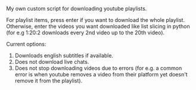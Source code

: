 My own custom script for downloading youtube playlists.

For playlist items, press enter if you want to download the whole playlist. Otherwise, enter
the videos you want downloaded like list slicing in python (for e.g 1:20:2 downloads every
2nd video up to the 20th video).

Current options:
1) Downloads english subtitles if available.
2) Does not download live chats.
3) Does not stop downloading videos due to errors (for e.g. a common error is when
youtube removes a video from their platform yet doesn't remove it from the playlist).
